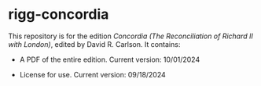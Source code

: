 # rigg-concordia

This repository is for the edition _Concordia (The Reconciliation of Richard II with London)_, edited by David R. Carlson. It contains:

- A PDF of the entire edition. Current version: 10/01/2024

- License for use. Current version: 09/18/2024
